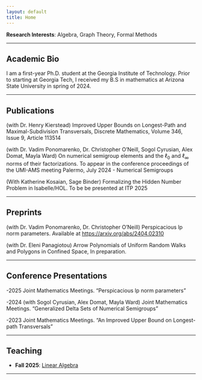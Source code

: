 ```yaml
---
layout: default
title: Home
---
```


**Research Interests**: Algebra, Graph Theory, Formal Methods

---

## Academic Bio  
I am a first-year Ph.D. student at the Georgia Institute of Technology. Prior to starting at Georgia Tech, I received my B.S in mathematics at Arizona State University in spring of 2024.

---

## Publications  
(with Dr. Henry Kierstead) Improved Upper Bounds on Longest-Path and Maximal-Subdivision Transversals, Discrete Mathematics, Volume 346, Issue 9, Article 113514

(with Dr. Vadim Ponomarenko, Dr. Christopher O’Neill, Sogol Cyrusian, Alex Domat, Mayla Ward) On numerical semigroup elements and the $\ell_0$ and $\ell_\infty$ norms of their factorizations. To appear in the conference proceedings of the UMI-AMS meeting Palermo, July 2024 - Numerical Semigroups

(With Katherine Kosaian, Sage Binder) Formalizing the Hidden Number Problem in Isabelle/HOL. To be be presented at ITP 2025

---

## Preprints  
(with Dr. Vadim Ponomarenko, Dr. Christopher O’Neill) Perspicacious lp norm parameters. Available at https://arxiv.org/abs/2404.02310

(with Dr. Eleni Panagiotou) Arrow Polynomials of Uniform Random Walks and Polygons in Confined Space, In preparation.

---

## Conference Presentations  
-2025		Joint Mathematics Meetings. “Perspicacious lp norm parameters”
 
-2024		(with Sogol Cyrusian, Alex Domat, Mayla Ward) Joint Mathematics Meetings. “Generalized Delta Sets of Numerical Semigroups”

-2023		Joint Mathematics Meetings. “An Improved Upper Bound on Longest-path Transversals”

---

## Teaching  
- **Fall 2025**: [Linear Algebra](https://math.gatech.edu/courses/math/1554) 

---



